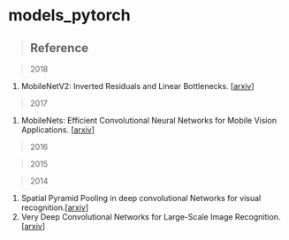 # models_pytorch

>## Reference 

>2018 <br>
1. MobileNetV2: Inverted Residuals and Linear Bottlenecks. [[arxiv](https://arxiv.org/abs/1801.04381)] <br>

>2017 <br>
1. MobileNets: Efficient Convolutional Neural Networks for Mobile Vision Applications. [[arxiv](https://arxiv.org/abs/1704.04861)] <br>
>2016 <br>

>2015 <br>

>2014 <br>
1. Spatial Pyramid Pooling in deep convolutional Networks for visual recognition.[[arxiv](https://arxiv.org/abs/1406.4729)] <br>
2. Very Deep Convolutional Networks for Large-Scale Image Recognition. [[arxiv](https://arxiv.org/abs/1409.1556)] <br>

